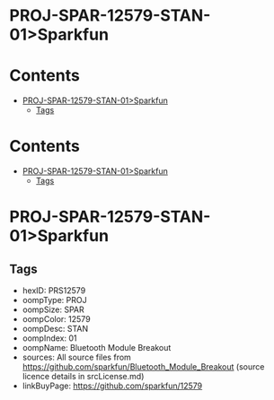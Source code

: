
PROJ-SPAR-12579-STAN-01>Sparkfun
================================

Contents
========

* [PROJ-SPAR-12579-STAN-01>Sparkfun](#proj-spar-12579-stan-01sparkfun)
	* [Tags](#tags)

Contents
========

* [PROJ-SPAR-12579-STAN-01>Sparkfun](#proj-spar-12579-stan-01sparkfun)
	* [Tags](#tags)

# PROJ-SPAR-12579-STAN-01>Sparkfun

## Tags

- hexID: PRS12579
- oompType: PROJ
- oompSize: SPAR
- oompColor: 12579
- oompDesc: STAN
- oompIndex: 01
- oompName: Bluetooth Module Breakout
- sources: All source files from https://github.com/sparkfun/Bluetooth_Module_Breakout (source licence details in srcLicense.md)
- linkBuyPage: https://github.com/sparkfun/12579
